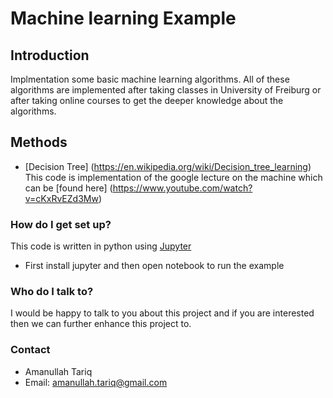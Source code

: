 # Machine learning Example #

## Introduction ##
Implmentation some basic machine learning algorithms. All of these algorithms are implemented after taking classes in University of Freiburg or after taking online courses to get the deeper knowledge about the algorithms.

## Methods #
* [Decision Tree] (https://en.wikipedia.org/wiki/Decision_tree_learning)
This code is implementation of the google lecture on the machine which can be [found here] (https://www.youtube.com/watch?v=cKxRvEZd3Mw)

### How do I get set up? ###
This code is written in python using [Jupyter](http://jupyter.org/install.html)
* First install jupyter and then open notebook to run the example

### Who do I talk to? ###
I would be happy to talk to you about this project and if you are interested then we can further enhance this project to.

### Contact ##
* Amanullah Tariq 
* Email: amanullah.tariq@gmail.com
